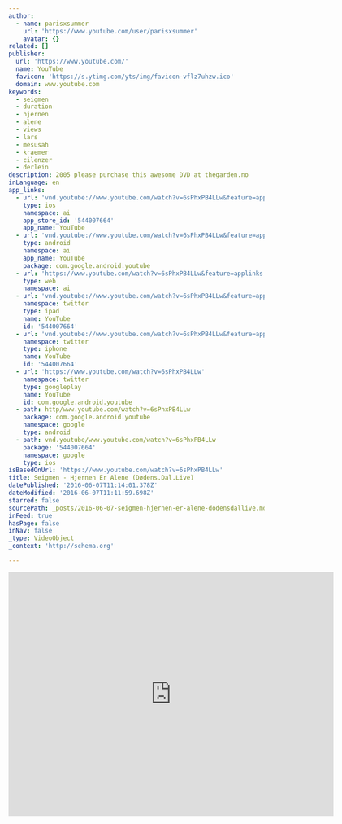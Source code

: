 ```yaml
---
author:
  - name: parisxsummer
    url: 'https://www.youtube.com/user/parisxsummer'
    avatar: {}
related: []
publisher:
  url: 'https://www.youtube.com/'
  name: YouTube
  favicon: 'https://s.ytimg.com/yts/img/favicon-vflz7uhzw.ico'
  domain: www.youtube.com
keywords:
  - seigmen
  - duration
  - hjernen
  - alene
  - views
  - lars
  - mesusah
  - kraemer
  - cilenzer
  - derlein
description: 2005 please purchase this awesome DVD at thegarden.no
inLanguage: en
app_links:
  - url: 'vnd.youtube://www.youtube.com/watch?v=6sPhxPB4LLw&feature=applinks'
    type: ios
    namespace: ai
    app_store_id: '544007664'
    app_name: YouTube
  - url: 'vnd.youtube://www.youtube.com/watch?v=6sPhxPB4LLw&feature=applinks'
    type: android
    namespace: ai
    app_name: YouTube
    package: com.google.android.youtube
  - url: 'https://www.youtube.com/watch?v=6sPhxPB4LLw&feature=applinks'
    type: web
    namespace: ai
  - url: 'vnd.youtube://www.youtube.com/watch?v=6sPhxPB4LLw&feature=applinks'
    namespace: twitter
    type: ipad
    name: YouTube
    id: '544007664'
  - url: 'vnd.youtube://www.youtube.com/watch?v=6sPhxPB4LLw&feature=applinks'
    namespace: twitter
    type: iphone
    name: YouTube
    id: '544007664'
  - url: 'https://www.youtube.com/watch?v=6sPhxPB4LLw'
    namespace: twitter
    type: googleplay
    name: YouTube
    id: com.google.android.youtube
  - path: http/www.youtube.com/watch?v=6sPhxPB4LLw
    package: com.google.android.youtube
    namespace: google
    type: android
  - path: vnd.youtube/www.youtube.com/watch?v=6sPhxPB4LLw
    package: '544007664'
    namespace: google
    type: ios
isBasedOnUrl: 'https://www.youtube.com/watch?v=6sPhxPB4LLw'
title: Seigmen - Hjernen Er Alene (Dødens.Dal.Live)
datePublished: '2016-06-07T11:14:01.378Z'
dateModified: '2016-06-07T11:11:59.698Z'
starred: false
sourcePath: _posts/2016-06-07-seigmen-hjernen-er-alene-dodensdallive.md
inFeed: true
hasPage: false
inNav: false
_type: VideoObject
_context: 'http://schema.org'

---
```

<iframe src="https://cdn.embedly.com/widgets/media.html?src=https%3A%2F%2Fwww.youtube.com%2Fembed%2F6sPhxPB4LLw%3Ffeature%3Doembed&amp;url=http%3A%2F%2Fwww.youtube.com%2Fwatch%3Fv%3D6sPhxPB4LLw&amp;image=https%3A%2F%2Fi.ytimg.com%2Fvi%2F6sPhxPB4LLw%2Fhqdefault.jpg&amp;key=b7d04c9b404c499eba89ee7072e1c4f7&amp;type=text%2Fhtml&amp;schema=youtube" width="640" height="480" scrolling="no" frameborder="0" allowfullscreen="" style=""></iframe>